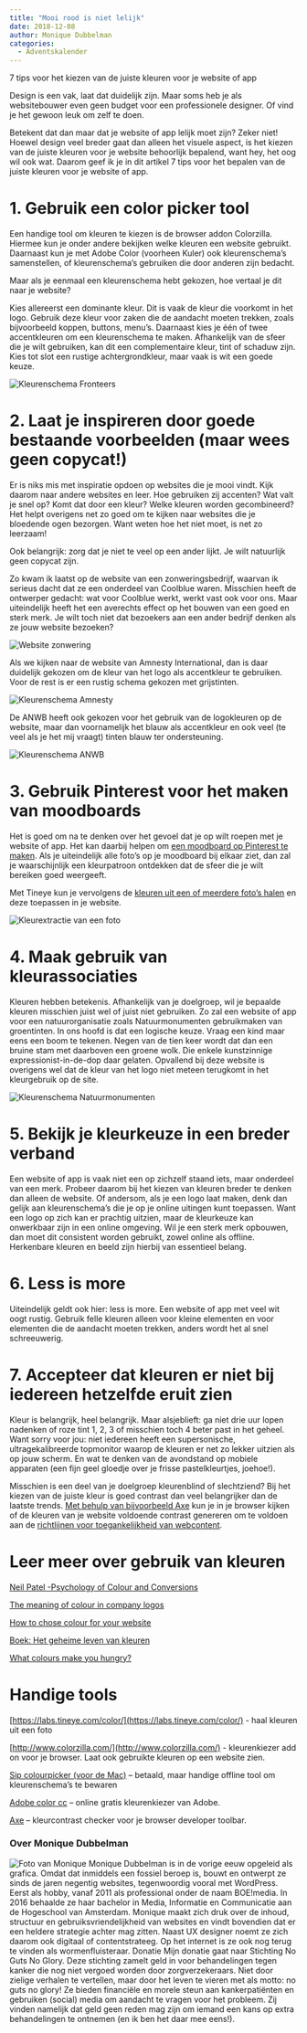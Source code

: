```yaml
---
title: "Mooi rood is niet lelijk"
date: 2018-12-08
author: Monique Dubbelman
categories: 
  - Adventskalender
---
```

7 tips voor het kiezen van de juiste kleuren voor je website of app

Design is een vak, laat dat duidelijk zijn. Maar soms heb je als websitebouwer even geen budget voor een professionele designer. Of vind je het gewoon leuk om zelf te doen.

Betekent dat dan maar dat je website of app lelijk moet zijn? Zeker niet! Hoewel design veel breder gaat dan alleen het visuele aspect, is het kiezen van de juiste kleuren voor je website behoorlijk bepalend, want hey, het oog wil ook wat. Daarom geef ik je in dit artikel 7 tips voor het bepalen van de juiste kleuren voor je website of app.

# 1. Gebruik een color picker tool

Een handige tool om kleuren te kiezen is de browser addon Colorzilla. Hiermee kun je onder andere bekijken welke kleuren een website gebruikt. Daarnaast kun je met Adobe Color (voorheen Kuler) ook kleurenschema’s samenstellen, of kleurenschema’s gebruiken die door anderen zijn bedacht.

Maar als je eenmaal een kleurenschema hebt gekozen, hoe vertaal je dit naar je website?

Kies allereerst een dominante kleur. Dit is vaak de kleur die voorkomt in het logo. Gebruik deze kleur voor zaken die de aandacht moeten trekken, zoals bijvoorbeeld koppen, buttons, menu’s. Daarnaast kies je één of twee accentkleuren om een kleurenschema te maken. Afhankelijk van de sfeer die je wilt gebruiken, kan dit een complementaire kleur, tint of schaduw zijn. Kies tot slot een rustige achtergrondkleur, maar vaak is wit een goede keuze.

![Kleurenschema Fronteers](https://fronteers.nl/_img/adventskalender/mooi-rood/kleurenschema-fronteers.jpg)

# 2. Laat je inspireren door goede bestaande voorbeelden (maar wees geen copycat!)

Er is niks mis met inspiratie opdoen op websites die je mooi vindt. Kijk daarom naar andere websites en leer. Hoe gebruiken zij accenten? Wat valt je snel op? Komt dat door een kleur? Welke kleuren worden gecombineerd? Het helpt overigens net zo goed om te kijken naar websites die je bloedende ogen bezorgen. Want weten hoe het niet moet, is net zo leerzaam!

Ook belangrijk: zorg dat je niet te veel op een ander lijkt. Je wilt natuurlijk geen copycat zijn.

Zo kwam ik laatst op de website van een zonweringsbedrijf, waarvan ik serieus dacht dat ze een onderdeel van Coolblue waren. Misschien heeft de ontwerper gedacht: wat voor Coolblue werkt, werkt vast ook voor ons. Maar uiteindelijk heeft het een averechts effect op het bouwen van een goed en sterk merk. Je wilt toch niet dat bezoekers aan een ander bedrijf denken als ze jouw website bezoeken?

![Website zonwering](https://fronteers.nl/_img/adventskalender/mooi-rood/zonwering-website.jpg)

Als we kijken naar de website van Amnesty International, dan is daar duidelijk gekozen om de kleur van het logo als accentkleur te gebruiken. Voor de rest is er een rustig schema gekozen met grijstinten.

![Kleurenschema Amnesty](https://fronteers.nl/_img/adventskalender/mooi-rood/kleurenschema-amnesty.jpg)

De ANWB heeft ook gekozen voor het gebruik van de logokleuren op de website, maar dan voornamelijk het blauw als accentkleur en ook veel (te veel als je het mij vraagt) tinten blauw ter ondersteuning.

![Kleurenschema ANWB](https://fronteers.nl/_img/adventskalender/mooi-rood/kleurenschema-anwb.jpg)

# 3. Gebruik Pinterest voor het maken van moodboards

Het is goed om na te denken over het gevoel dat je op wilt roepen met je website of app. Het kan daarbij helpen om [een moodboard op Pinterest te maken](https://nl.pinterest.com/). Als je uiteindelijk alle foto’s op je moodboard bij elkaar ziet, dan zal je waarschijnlijk een kleurpatroon ontdekken dat de sfeer die je wilt bereiken goed weergeeft.

Met Tineye kun je vervolgens de [kleuren uit een of meerdere foto’s halen](https://labs.tineye.com/color/) en deze toepassen in je website.

![Kleurextractie van een foto](https://fronteers.nl/_img/adventskalender/mooi-rood/tineye-kleurextractie-van-een-foto.jpg)

# 4. Maak gebruik van kleurassociaties

Kleuren hebben betekenis. Afhankelijk van je doelgroep, wil je bepaalde kleuren misschien juist wel of juist niet gebruiken. Zo zal een website of app voor een natuurorganisatie zoals Natuurmonumenten gebruikmaken van groentinten. In ons hoofd is dat een logische keuze. Vraag een kind maar eens een boom te tekenen. Negen van de tien keer wordt dat dan een bruine stam met daarboven een groene wolk. Die enkele kunstzinnige expressionist-in-de-dop daar gelaten. Opvallend bij deze website is overigens wel dat de kleur van het logo niet meteen terugkomt in het kleurgebruik op de site.

![Kleurenschema Natuurmonumenten](https://fronteers.nl/_img/adventskalender/mooi-rood/kleurenschema-natuurmonumenten.jpg)

# 5. Bekijk je kleurkeuze in een breder verband

Een website of app is vaak niet een op zichzelf staand iets, maar onderdeel van een merk. Probeer daarom bij het kiezen van kleuren breder te denken dan alleen de website. Of andersom, als je een logo laat maken, denk dan gelijk aan kleurenschema’s die je op je online uitingen kunt toepassen. Want een logo op zich kan er prachtig uitzien, maar de kleurkeuze kan onwerkbaar zijn in een online omgeving. Wil je een sterk merk opbouwen, dan moet dit consistent worden gebruikt, zowel online als offline. Herkenbare kleuren en beeld zijn hierbij van essentieel belang.

# 6. Less is more

Uiteindelijk geldt ook hier: less is more. Een website of app met veel wit oogt rustig. Gebruik felle kleuren alleen voor kleine elementen en voor elementen die de aandacht moeten trekken, anders wordt het al snel schreeuwerig.

# 7. Accepteer dat kleuren er niet bij iedereen hetzelfde eruit zien

Kleur is belangrijk, heel belangrijk. Maar alsjeblieft: ga niet drie uur lopen nadenken of roze tint 1, 2, 3 of misschien toch 4 beter past in het geheel. Want sorry voor jou: niet iedereen heeft een supersonische, ultragekalibreerde topmonitor waarop de kleuren er net zo lekker uitzien als op jouw scherm. En wat te denken van de avondstand op mobiele apparaten (een fijn geel gloedje over je frisse pastelkleurtjes, joehoe!).

Misschien is een deel van je doelgroep kleurenblind of slechtziend? Bij het kiezen van de juiste kleur is goed contrast dan veel belangrijker dan de laatste trends. [Met behulp van bijvoorbeeld Axe](https://www.deque.com/axe/) kun je in je browser kijken of de kleuren van je website voldoende contrast genereren om te voldoen aan de [richtlijnen voor toegankelijkheid van webcontent](https://www.w3.org/Translations/WCAG20-nl/).

# Leer meer over gebruik van kleuren

[Neil Patel -Psychology of Colour and Conversions](https://neilpatel.com/blog/psychology-of-color-and-conversions/)

[The meaning of colour in company logos](https://digitaladblog.com/2013/12/27/the-meaning-of-color-in-company-logos-infographic/)

[How to chose colour for your website](https://www.websitebuilderexpert.com/designing-websites/how-to-choose-color-for-your-website/)

[Boek: Het geheime leven van kleuren](http://www.meulenhoff.nl/nl/p4c36fcf32b2f4/15227/9789029091732/het-geheime-leven-van-kleuren.html)

[What colours make you hungry?](https://palermocafe.com/colors-make-hungry/)

# Handige tools

[https://labs.tineye.com/color/](https://labs.tineye.com/color/) - haal kleuren uit een foto

[http://www.colorzilla.com/](http://www.colorzilla.com/) - kleurenkiezer add on voor je browser. Laat ook gebruikte kleuren op een website zien.

[Sip colourpicker (voor de Mac)](https://sipapp.io/) – betaald, maar handige offline tool om kleurenschema’s te bewaren

[Adobe color cc](https://color.adobe.com/) – online gratis kleurenkiezer van Adobe.

[Axe](https://www.deque.com/axe/) – kleurcontrast checker voor je browser developer toolbar.

### Over Monique Dubbelman
<img src="/_img/adventskalender/monique-dubbelman.jpg" alt="Foto van Monique" class="floating-portrait">
Monique Dubbelman is in de vorige eeuw opgeleid als grafica. Omdat dat inmiddels een fossiel beroep is, bouwt en ontwerpt ze sinds de jaren negentig websites, tegenwoordig vooral met WordPress. Eerst als hobby, vanaf 2011 als professional onder de naam BOE!media. In 2016 behaalde ze haar bachelor in Media, Informatie en Communicatie aan de Hogeschool van Amsterdam. Monique maakt zich druk over de inhoud, structuur en gebruiksvriendelijkheid van websites en vindt bovendien dat er een heldere strategie achter mag zitten. Naast UX designer noemt ze zich daarom ook digitaal of contentstrateeg. Op het internet is ze ook nog terug te vinden als wormenfluisteraar.
Donatie
Mijn donatie gaat naar Stichting No Guts No Glory. Deze stichting zamelt geld in voor behandelingen tegen kanker die nog niet vergoed worden door zorgverzekeraars. Niet door zielige verhalen te vertellen, maar door het leven te vieren met als motto: no guts no glory! Ze bieden financiële en morele steun aan kankerpatiënten en gebruiken (social) media om aandacht te vragen voor het probleem. Zij vinden namelijk dat geld geen reden mag zijn om iemand een kans op extra behandelingen te ontnemen (en ik ben het daar mee eens!).
